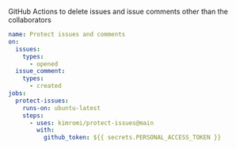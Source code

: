 GitHub Actions to delete issues and issue comments other than the collaborators

```yaml
name: Protect issues and comments
on:
  issues:
    types:
      - opened
  issue_comment:
    types:
      - created
jobs:
  protect-issues:
    runs-on: ubuntu-latest
    steps:
      - uses: kimromi/protect-issues@main
        with:
          github_token: ${{ secrets.PERSONAL_ACCESS_TOKEN }}
```
